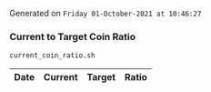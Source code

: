 Generated on `Friday 01-October-2021 at 10:46:27`

### Current to Target Coin Ratio
`current_coin_ratio.sh`

Date|Current|Target|Ratio
---|---|---|---
